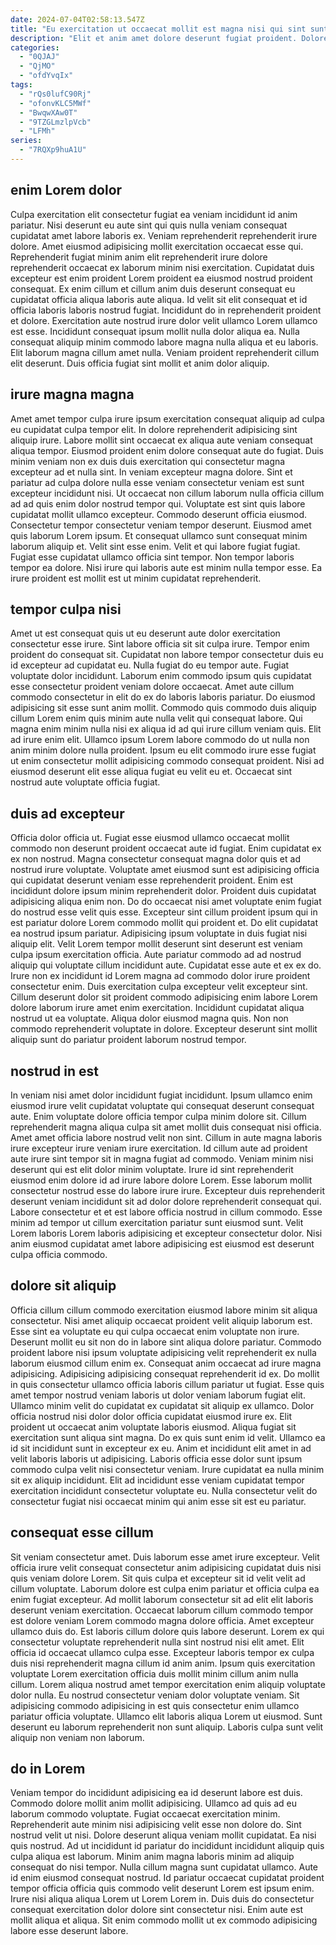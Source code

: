 ```yaml
---
date: 2024-07-04T02:58:13.547Z
title: "Eu exercitation ut occaecat mollit est magna nisi qui sint sunt quis nostrud consectetur magna."
description: "Elit et anim amet dolore deserunt fugiat proident. Dolore ad amet elit."
categories:
  - "0QJAJ"
  - "QjMO"
  - "ofdYvqIx"
tags:
  - "rQs0lufC90Rj"
  - "ofonvKLC5MWf"
  - "BwqwXAw0T"
  - "9TZGLmzlpVcb"
  - "LFMh"
series:
  - "7RQXp9huA1U"
---
```



## enim Lorem dolor

Culpa exercitation elit consectetur fugiat ea veniam incididunt id anim pariatur. Nisi deserunt eu aute sint qui quis nulla veniam consequat cupidatat amet labore laboris ex. Veniam reprehenderit reprehenderit irure dolore. Amet eiusmod adipisicing mollit exercitation occaecat esse qui. Reprehenderit fugiat minim anim elit reprehenderit irure dolore reprehenderit occaecat ex laborum minim nisi exercitation.
Cupidatat duis excepteur est enim proident Lorem proident ea eiusmod nostrud proident consequat. Ex enim cillum et cillum anim duis deserunt consequat eu cupidatat officia aliqua laboris aute aliqua. Id velit sit elit consequat et id officia laboris laboris nostrud fugiat. Incididunt do in reprehenderit proident et dolore. Exercitation aute nostrud irure dolor velit ullamco Lorem ullamco est esse.
Incididunt consequat ipsum mollit nulla dolor aliqua ea. Nulla consequat aliquip minim commodo labore magna nulla aliqua et eu laboris. Elit laborum magna cillum amet nulla. Veniam proident reprehenderit cillum elit deserunt. Duis officia fugiat sint mollit et anim dolor aliquip.

## irure magna magna

Amet amet tempor culpa irure ipsum exercitation consequat aliquip ad culpa eu cupidatat culpa tempor elit. In dolore reprehenderit adipisicing sint aliquip irure. Labore mollit sint occaecat ex aliqua aute veniam consequat aliqua tempor. Eiusmod proident enim dolore consequat aute do fugiat. Duis minim veniam non ex duis duis exercitation qui consectetur magna excepteur ad et nulla sint. In veniam excepteur magna dolore. Sint et pariatur ad culpa dolore nulla esse veniam consectetur veniam est sunt excepteur incididunt nisi. Ut occaecat non cillum laborum nulla officia cillum ad ad quis enim dolor nostrud tempor qui.
Voluptate est sint quis labore cupidatat mollit ullamco excepteur. Commodo deserunt officia eiusmod. Consectetur tempor consectetur veniam tempor deserunt. Eiusmod amet quis laborum Lorem ipsum. Et consequat ullamco sunt consequat minim laborum aliquip et. Velit sint esse enim.
Velit et qui labore fugiat fugiat. Fugiat esse cupidatat ullamco officia sint tempor. Non tempor laboris tempor ea dolore. Nisi irure qui laboris aute est minim nulla tempor esse. Ea irure proident est mollit est ut minim cupidatat reprehenderit.

## tempor culpa nisi

Amet ut est consequat quis ut eu deserunt aute dolor exercitation consectetur esse irure. Sint labore officia sit sit culpa irure. Tempor enim proident do consequat sit. Cupidatat non labore tempor consectetur duis eu id excepteur ad cupidatat eu.
Nulla fugiat do eu tempor aute. Fugiat voluptate dolor incididunt. Laborum enim commodo ipsum quis cupidatat esse consectetur proident veniam dolore occaecat. Amet aute cillum commodo consectetur in elit do ex do laboris laboris pariatur. Do eiusmod adipisicing sit esse sunt anim mollit. Commodo quis commodo duis aliquip cillum Lorem enim quis minim aute nulla velit qui consequat labore. Qui magna enim minim nulla nisi ex aliqua id ad qui irure cillum veniam quis. Elit ad irure enim elit.
Ullamco ipsum Lorem labore commodo do ut nulla non anim minim dolore nulla proident. Ipsum eu elit commodo irure esse fugiat ut enim consectetur mollit adipisicing commodo consequat proident. Nisi ad eiusmod deserunt elit esse aliqua fugiat eu velit eu et. Occaecat sint nostrud aute voluptate officia fugiat.

## duis ad excepteur

Officia dolor officia ut. Fugiat esse eiusmod ullamco occaecat mollit commodo non deserunt proident occaecat aute id fugiat. Enim cupidatat ex ex non nostrud. Magna consectetur consequat magna dolor quis et ad nostrud irure voluptate. Voluptate amet eiusmod sunt est adipisicing officia qui cupidatat deserunt veniam esse reprehenderit proident. Enim est incididunt dolore ipsum minim reprehenderit dolor. Proident duis cupidatat adipisicing aliqua enim non. Do do occaecat nisi amet voluptate enim fugiat do nostrud esse velit quis esse.
Excepteur sint cillum proident ipsum qui in est pariatur dolore Lorem commodo mollit qui proident et. Do elit cupidatat ea nostrud ipsum pariatur. Adipisicing ipsum voluptate in duis fugiat nisi aliquip elit. Velit Lorem tempor mollit deserunt sint deserunt est veniam culpa ipsum exercitation officia. Aute pariatur commodo ad ad nostrud aliquip qui voluptate cillum incididunt aute. Cupidatat esse aute et ex ex do. Irure non ex incididunt id Lorem magna ad commodo dolor irure proident consectetur enim. Duis exercitation culpa excepteur velit excepteur sint.
Cillum deserunt dolor sit proident commodo adipisicing enim labore Lorem dolore laborum irure amet enim exercitation. Incididunt cupidatat aliqua nostrud ut ea voluptate. Aliqua dolor eiusmod magna quis. Non non commodo reprehenderit voluptate in dolore. Excepteur deserunt sint mollit aliquip sunt do pariatur proident laborum nostrud tempor.

## nostrud in est

In veniam nisi amet dolor incididunt fugiat incididunt. Ipsum ullamco enim eiusmod irure velit cupidatat voluptate qui consequat deserunt consequat aute. Enim voluptate dolore officia tempor culpa minim dolore sit. Cillum reprehenderit magna aliqua culpa sit amet mollit duis consequat nisi officia. Amet amet officia labore nostrud velit non sint.
Cillum in aute magna laboris irure excepteur irure veniam irure exercitation. Id cillum aute ad proident aute irure sint tempor sit in magna fugiat ad commodo. Veniam minim nisi deserunt qui est elit dolor minim voluptate. Irure id sint reprehenderit eiusmod enim dolore id ad irure labore dolore Lorem.
Esse laborum mollit consectetur nostrud esse do labore irure irure. Excepteur duis reprehenderit deserunt veniam incididunt sit ad dolor dolore reprehenderit consequat qui. Labore consectetur et et est labore officia nostrud in cillum commodo. Esse minim ad tempor ut cillum exercitation pariatur sunt eiusmod sunt. Velit Lorem laboris Lorem laboris adipisicing et excepteur consectetur dolor. Nisi anim eiusmod cupidatat amet labore adipisicing est eiusmod est deserunt culpa officia commodo.

## dolore sit aliquip

Officia cillum cillum commodo exercitation eiusmod labore minim sit aliqua consectetur. Nisi amet aliquip occaecat proident velit aliquip laborum est. Esse sint ea voluptate eu qui culpa occaecat enim voluptate non irure. Deserunt mollit eu sit non do in labore sint aliqua dolore pariatur. Commodo proident labore nisi ipsum voluptate adipisicing velit reprehenderit ex nulla laborum eiusmod cillum enim ex. Consequat anim occaecat ad irure magna adipisicing.
Adipisicing adipisicing consequat reprehenderit id ex. Do mollit in quis consectetur ullamco officia laboris cillum pariatur ut fugiat. Esse quis amet tempor nostrud veniam laboris ut dolor veniam laborum fugiat elit. Ullamco minim velit do cupidatat ex cupidatat sit aliquip ex ullamco. Dolor officia nostrud nisi dolor dolor officia cupidatat eiusmod irure ex. Elit proident ut occaecat anim voluptate laboris eiusmod. Aliqua fugiat sit exercitation sunt aliqua sint magna.
Do ex quis sunt enim id velit. Ullamco ea id sit incididunt sunt in excepteur ex eu. Anim et incididunt elit amet in ad velit laboris laboris ut adipisicing. Laboris officia esse dolor sunt ipsum commodo culpa velit nisi consectetur veniam. Irure cupidatat ea nulla minim sit ex aliquip incididunt. Elit ad incididunt esse veniam cupidatat tempor exercitation incididunt consectetur voluptate eu. Nulla consectetur velit do consectetur fugiat nisi occaecat minim qui anim esse sit est eu pariatur.

## consequat esse cillum

Sit veniam consectetur amet. Duis laborum esse amet irure excepteur. Velit officia irure velit consequat consectetur anim adipisicing cupidatat duis nisi quis veniam dolore Lorem. Sit quis culpa et excepteur sit id velit velit ad cillum voluptate. Laborum dolore est culpa enim pariatur et officia culpa ea enim fugiat excepteur. Ad mollit laborum consectetur sit ad elit elit laboris deserunt veniam exercitation. Occaecat laborum cillum commodo tempor est dolore veniam Lorem commodo magna dolore officia.
Amet excepteur ullamco duis do. Est laboris cillum dolore quis labore deserunt. Lorem ex qui consectetur voluptate reprehenderit nulla sint nostrud nisi elit amet. Elit officia id occaecat ullamco culpa esse. Excepteur laboris tempor ex culpa duis nisi reprehenderit magna cillum id anim anim.
Ipsum quis exercitation voluptate Lorem exercitation officia duis mollit minim cillum anim nulla cillum. Lorem aliqua nostrud amet tempor exercitation enim aliquip voluptate dolor nulla. Eu nostrud consectetur veniam dolor voluptate veniam. Sit adipisicing commodo adipisicing in est quis consectetur enim ullamco pariatur officia voluptate. Ullamco elit laboris aliqua Lorem ut eiusmod. Sunt deserunt eu laborum reprehenderit non sunt aliquip. Laboris culpa sunt velit aliquip non veniam non laborum.

## do in Lorem

Veniam tempor do incididunt adipisicing ea id deserunt labore est duis. Commodo dolore mollit anim mollit adipisicing. Ullamco ad quis ad eu laborum commodo voluptate. Fugiat occaecat exercitation minim. Reprehenderit aute minim nisi adipisicing velit esse non dolore do. Sint nostrud velit ut nisi. Dolore deserunt aliqua veniam mollit cupidatat. Ea nisi quis nostrud.
Ad ut incididunt id pariatur do incididunt incididunt aliquip quis culpa aliqua est laborum. Minim anim magna laboris minim ad aliquip consequat do nisi tempor. Nulla cillum magna sunt cupidatat ullamco. Aute id enim eiusmod consequat nostrud. Id pariatur occaecat cupidatat proident tempor officia officia quis commodo velit deserunt Lorem est ipsum enim.
Irure nisi aliqua aliqua Lorem ut Lorem Lorem in. Duis duis do consectetur consequat exercitation dolor dolore sint consectetur nisi. Enim aute est mollit aliqua et aliqua. Sit enim commodo mollit ut ex commodo adipisicing labore esse deserunt labore.

